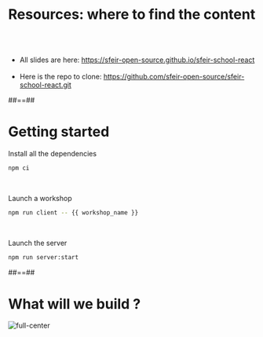 # Resources: where to find the content

<br/><br/>

- All slides are here: https://sfeir-open-source.github.io/sfeir-school-react <br/><br/>
- Here is the repo to clone: https://github.com/sfeir-open-source/sfeir-school-react.git

##==##

<!-- .slide: class="with-code inconsolata"-->
# Getting started

Install all the dependencies
```bash
npm ci
```
<!-- .element: class="big-code"-->

<br/>

Launch a workshop
```bash
npm run client -- {{ workshop_name }}
```
<!-- .element: class="big-code"-->

<br/>

Launch the server
```bash
npm run server:start 
```
<!-- .element: class="big-code"-->

##==##

# What will we build ?

![full-center](assets/images/school/sfeir_people.png)
